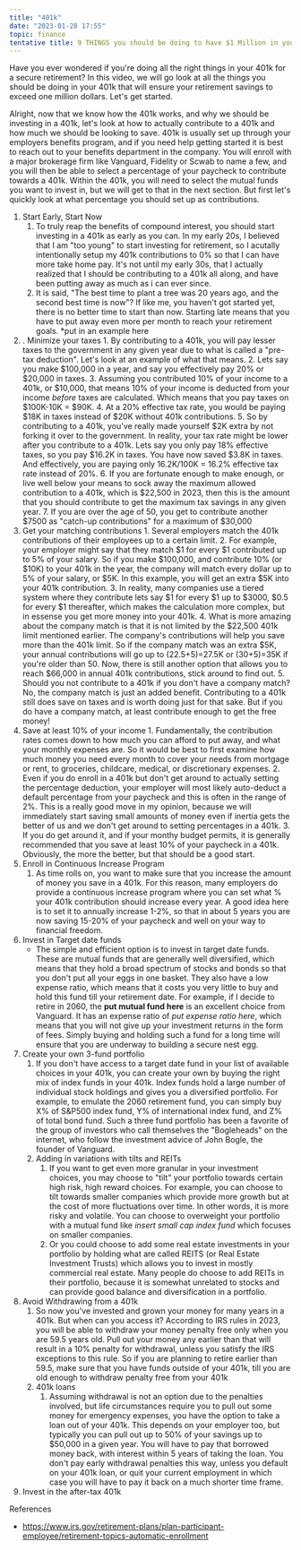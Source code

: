 ```yaml
---
title: "401k"
date: "2023-01-28 17:55"
topic: finance
tentative title: 9 THINGS you should be doing to have $1 Million in your 401K
---
```


Have you ever wondered if you're doing all the right things in your 401k for a secure retirement? In this video, we will go look at all the things you should be doing in your 401k that will ensure your retirement savings to exceed one million dollars. Let's get started.

Alright, now that we know how the 401k works, and why we should be investing in a 401k,  let's look at how to actually contribute to a 401k and how much we should be looking to save. 401k is usually set up through your employers benefits program, and if you need help getting started it is best to reach out to your benefits department in the company. You will enroll with a major brokerage firm like Vanguard, Fidelity or Scwab to name a few, and you will then be able to select a percentage of your paycheck to contribute towards a 401k. Within the 401k, you will need to select the mutual funds you want to invest in, but we will get to that in the next section. But first let's quickly look at what percentage you should set up as contributions.

1. Start Early, Start Now
	1.  To truly reap the benefits of compound interest, you should start investing in a 401k as early as you can. In my early 20s, I believed that I am "too young" to start investing for retirement, so I acutally intentionally setup my 401k contributions to 0% so that I can have more take home pay. It's not until my early 30s, that I actually realized that I should be contributing to a 401k all along, and have been putting away as much as i can ever since.
	2. It is said, "The best time to plant a tree was 20 years ago, and the second best time is now"? If like me, you haven't got started yet, there is no better time to start than now. Starting late means that you have to put away even more per month to reach your retirement goals. *put in an example here
2. . Minimize your taxes
		1. By contributing to a 401k, you will pay lesser taxes to the government in any given year due to what is called a "pre-tax deduction". Let's look at an example of what that means.
		2. Lets say you make \$100,000 in a year, and say you effectively pay  20% or \$20,000 in taxes.
		3. Assuming you contributed 10% of your income to a 401k, or \$10,000, that means 10% of your income is deducted from your income *before* taxes are calculated. Which means that you pay taxes on \$100K-10K = \$90K.
		4. At a 20% effective tax rate, you would be paying \$18K in taxes instead of \$20K without 401k contributions.
		5. So by contributing to a 401k, you've really made yourself \$2K extra by not forking it over to the government.  In reality, your tax rate might be lower after you contribute to a 401k. Lets say you only pay 18% effective taxes, so you pay \$16.2K in taxes. You have now saved \$3.8K in taxes. And effectively, you are paying only 16.2K/100K = 16.2% effective tax rate instead of 20%.
		6. If you are fortunate enough to make enough, or live well below your means to sock away  the maximum allowed contribution to a 401k, which is \$22,500 in 2023, then this is the amount that you should contribute to get the maximum tax savings in any given year.
		7. If you are over the age of 50, you  get to contribute another \$7500 as "catch-up contributions" for a maximum of \$30,000
3. Get your matching contributions
			1. Several employers match the 401k contributions of their employees up to a certain limit. 
			2. For example, your employer might say that they match \$1 for every \$1 contributed up to 5% of your salary. So if you make \$100,000, and contribute 10% (or \$10K) to your 401k in the year, the company will match every dollar up to 5% of your salary, or \$5K. In this example, you will get an extra \$5K into your 401k contribution.
			3. In reality, many companies use a tiered system where they contribute lets say \$1 for every \$1 up to \$3000, \$0.5 for every \$1 thereafter, which makes the calculation more complex, but in essense you get more money into your 401k. 
			4. What is more amazing about the company match is that it is not limited by the \$22,500 401k limit mentioned earlier. The company's contributions will help you save more than the 401k limit. So if the company match was an extra \$5K,  your annual contributions will go up to (22.5+5)=27.5K or (30+5)=35K if you're older than 50. Now, there is still another option that allows you to reach \$66,000 in annual 401k contributions, stick around to find out.
			5. Should you not contribute to a 401k if you don't have a company match? No, the company match is just an added benefit. Contributing to a 401k still does save on taxes and is worth doing just for that sake. But if you do have a company match, at least contribute enough to get the free money!
4. Save at least 10% of your income
		1. Fundamentally, the contribution rates comes down to how much you can afford to put away, and what your monthly expenses are. So it would be best to first examine how much money you need every month to cover your needs from mortgage or rent, to groceries, childcare, medical, or discretionary expenses.
		2. Even if you do enroll in a 401k but don't get around to actually setting the percentage deduction, your employer will most likely auto-deduct a default percentage from your paycheck and this is often in the range of 2%. This is a really good move in my opinion, because we will immediately start saving small amounts of money even if inertia gets the better of us and we don't get around to setting percentages in a 401k.
		3. If you do get around it, and if your monthy budget permits, it is generally recommended that you save at least 10% of your paycheck in a 401k. Obviously, the more the better, but that should be a good start.
5. Enroll in Continuous Increase Program
	1. As time rolls on, you want to make sure that you increase the amount of money you save in a 401k. For this reason, many employers do provide a continuous increase program where you can set what % your 401k contribution should increase every year. A good idea here is to set it to annually increase 1-2%, so that in about 5 years you are now saving 15-20% of your paycheck and well on your way to financial freedom.
6. Invest in Target date funds
	- The simple and efficient option is to invest in target date funds. These are mutual funds that are generally well diversified, which means that they hold a broad spectrum of stocks and bonds so that you don't put all your eggs in one basket.  They also have a low expense ratio, which means that it costs you very little to buy and hold this fund till your retirement date. For example, if I decide to retire in 2060, the **put mutual fund here** is an excellent choice from Vanguard. It has an expense ratio of *put expense ratio here*, which means that you will not give up your investment returns in the form of fees. Simply buying and holding such a fund for a long time will ensure that you are underway to building a secure nest egg.
7. Create your own 3-fund portfolio
	1. If you don't have access to a target date fund in your list of available choices in your 401k, you can create your own by buying the right mix of index funds in your 401k. Index funds hold a large number of individual stock holdings and gives you a diversified portfolio. For example, to emulate the 2060 retirement fund, you can simply buy X% of S&P500 index fund, Y% of international index fund, and Z% of total bond fund. Such a three fund portfolio has been a favorite of the group of investors who call themselves the "Bogleheads" on the internet, who follow the investment advice of John Bogle, the founder of Vanguard.
	2.  Adding in variations with tilts and REITs
		1. If you want to get even more granular in your investment choices, you may choose to "tilt" your portfolio towards certain high risk, high reward choices. For example, you can choose to tilt towards smaller companies which provide more growth but at the cost of more fluctuations over time. In other words, it is more risky and volatile. You can choose to overweight your portfolio with a mutual fund like *insert small cap index fund* which focuses on smaller companies.
		2. Or you could choose to add some real estate investments in your portfolio by holding what are called REITS (or Real Estate Investment Trusts) which allows you to invest in mostly commercial real estate. Many people do choose to add REITs in their portfolio, because it is somewhat unrelated to stocks and can provide good balance and diversification in a portfolio.
8. Avoid Withdrawing from a 401k
	1. So now you've invested and grown your money for many years in a 401k. But when can you access it? According to IRS rules in 2023, you will be able to withdraw your money penalty free only when you are 59.5 years old. Pull out your money any earlier than that will result in a 10% penalty for withdrawal, unless you satisfy the IRS exceptions to this rule. So if you are planning to retire earlier than 59.5, make sure that you have funds outside of your 401k, till you are old enough to withdraw penalty free from your 401k
	2. 401k loans
		1. Assuming withdrawal is not an option due to the penalties involved, but life circumstances require you to pull out some money for emergency expenses, you have the option to take a loan out of your 401k. This depends on your employer too, but typically you can pull out up to 50% of your savings up to \$50,000 in a given year. You will have to pay that borrowed money back, with interest within 5 years of taking the loan. You don't pay early withdrawal penalties this way, unless you default on your 401k loan, or quit your current employment in which case you will have to pay it back on a much shorter time frame.
9. Invest in the after-tax 401k

References
- https://www.irs.gov/retirement-plans/plan-participant-employee/retirement-topics-automatic-enrollment
